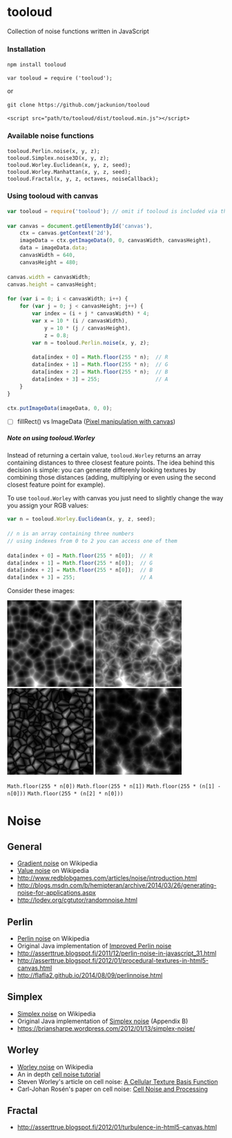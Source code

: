 # tooloud

Collection of noise functions written in JavaScript

### Installation

`npm install tooloud`

`var tooloud = require ('tooloud');`

or 


`git clone https://github.com/jackunion/tooloud`

`<script src="path/to/tooloud/dist/tooloud.min.js"></script>`

### Available noise functions

```
tooloud.Perlin.noise(x, y, z);
tooloud.Simplex.noise3D(x, y, z);
tooloud.Worley.Euclidean(x, y, z, seed);
tooloud.Worley.Manhattan(x, y, z, seed);
tooloud.Fractal(x, y, z, octaves, noiseCallback);
```

### Using tooloud with canvas

```javascript
var tooloud = require('tooloud'); // omit if tooloud is included via the script tag

var canvas = document.getElementById('canvas'),
    ctx = canvas.getContext('2d'),
    imageData = ctx.getImageData(0, 0, canvasWidth, canvasHeight),
    data = imageData.data;
    canvasWidth = 640,
    canvasHeight = 480;

canvas.width = canvasWidth;
canvas.height = canvasHeight;

for (var i = 0; i < canvasWidth; i++) {
    for (var j = 0; j < canvasHeight; j++) {
        var index = (i + j * canvasWidth) * 4;
        var x = 10 * (i / canvasWidth), 
            y = 10 * (j / canvasHeight),
            z = 0.8;
        var n = tooloud.Perlin.noise(x, y, z);

        data[index + 0] = Math.floor(255 * n);  // R
        data[index + 1] = Math.floor(255 * n);  // G
        data[index + 2] = Math.floor(255 * n);  // B
        data[index + 3] = 255;                  // A
    }
}

ctx.putImageData(imageData, 0, 0);
```

- [ ] fillRect() vs ImageData ([Pixel manipulation with canvas](https://developer.mozilla.org/en-US/docs/Web/API/Canvas_API/Tutorial/Pixel_manipulation_with_canvas))

##### Note on using tooloud.Worley
Instead of returning a certain value, ```tooloud.Worley``` returns an array containing distances to three closest feature points. The idea behind this decision is simple: you can generate differenly looking textures by combining those distances (adding, multiplying or even using the second closest feature point for example).

To use ```tooloud.Worley``` with canvas you just need to slightly change the way you assign your RGB values:

```javascript
var n = tooloud.Worley.Euclidean(x, y, z, seed);

// n is an array containing three numbers
// using indexes from 0 to 2 you can access one of them

data[index + 0] = Math.floor(255 * n[0]);  // R
data[index + 1] = Math.floor(255 * n[0]);  // G
data[index + 2] = Math.floor(255 * n[0]);  // B
data[index + 3] = 255;                     // A
```

Consider these images:

![](/img/Worley/Euclidean/1.png) ![](/img/Worley/Euclidean/2.png) ![](/img/Worley/Euclidean/3.png) ![](/img/Worley/Euclidean/4.png)

```Math.floor(255 * n[0])``` ```Math.floor(255 * n[1])``` ```Math.floor(255 * (n[1] - n[0]))``` ```Math.floor(255 * (n[2] * n[0]))```

# Noise

## General

- [Gradient noise](https://en.wikipedia.org/wiki/Gradient_noise) on Wikipedia
- [Value noise](https://en.wikipedia.org/wiki/Value_noise) on Wikipedia
- http://www.redblobgames.com/articles/noise/introduction.html
- http://blogs.msdn.com/b/hemipteran/archive/2014/03/26/generating-noise-for-applications.aspx
- http://lodev.org/cgtutor/randomnoise.html

## Perlin

- [Perlin noise](https://en.wikipedia.org/wiki/Perlin_noise) on Wikipedia
- Original Java implementation of [Improved Perlin noise](http://mrl.nyu.edu/~perlin/noise/)
- http://asserttrue.blogspot.fi/2011/12/perlin-noise-in-javascript_31.html
- http://asserttrue.blogspot.fi/2012/01/procedural-textures-in-html5-canvas.html
- http://flafla2.github.io/2014/08/09/perlinnoise.html

## Simplex

- [Simplex noise](https://en.wikipedia.org/wiki/Simplex_noise) on Wikipedia
- Original Java implementation of [Simplex noise](http://www.csee.umbc.edu/~olano/s2002c36/ch02.pdf) (Appendix B)
- https://briansharpe.wordpress.com/2012/01/13/simplex-noise/

## Worley

- [Worley noise](https://en.wikipedia.org/wiki/Worley_noise) on Wikipedia
- An in depth [cell noise tutorial](https://aftbit.com/cell-noise-2/)
- Steven Worley's article on cell noise: [A Cellular Texture Basis Function](http://citeseerx.ist.psu.edu/viewdoc/download?doi=10.1.1.95.412&rep=rep1&type=pdf)
- Carl-Johan Rosén's paper on cell noise: [Cell Noise and Processing](http://www.carljohanrosen.com/share/CellNoiseAndProcessing.pdf)

## Fractal

- http://asserttrue.blogspot.fi/2012/01/turbulence-in-html5-canvas.html
